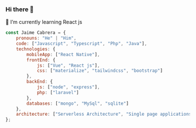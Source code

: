 ### Hi there 👋

<!--
**JaimeCabrera/JaimeCabrera** is a ✨ _special_ ✨ repository because its `README.md` (this file) appears on your GitHub profile.

Here are some ideas to get you started:

- 🔭 I’m currently working on ...
- 🌱 I’m currently learning ...
- 👯 I’m looking to collaborate on ...
- 🤔 I’m looking for help with ...
- 💬 Ask me about ...
- 📫 How to reach me: ...
- 😄 Pronouns: ...
- ⚡ Fun fact: ...
-->
🌱 I’m currently learning React js
```javascript
const Jaime Cabrera = {
    pronouns: "He" | "Him",
    code: ["Javascript", "Typescript", "Php", "Java"],
    technologies: {
        mobileApp: ["React Native"],
        frontEnd: {
            js: ["Vue", "React js"],
            css: ["materialize", "tailwindcss", "bootstrap"]
        },
        backEnd: {
            js: ["node", "express"],
            php: ["laravel"]
        },
        databases: ["mongo", "MySql", "sqlite"]
    },
    architecture: ["Serverless Architecture", "Single page applications"],
};
```
